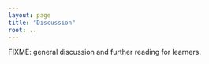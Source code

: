 ```yaml
---
layout: page
title: "Discussion"
root: ..
---
```

FIXME: general discussion and further reading for learners.
